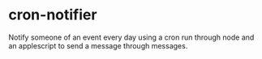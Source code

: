 # cron-notifier
Notify someone of an event every day using a cron run through node and an applescript to send a message through messages.
